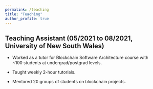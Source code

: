 ```yaml
---
permalink: /teaching
title: "Teaching"
author_profile: true
---
```


##  Teaching Assistant (05/2021 to 08/2021, University of New South Wales)

* Worked as a tutor for Blockchain Software Architecture course with ~100 students at undergrad/postgrad levels.

* Taught weekly 2-hour tutorials.

* Mentored 20 groups of students on blockchain projects.
